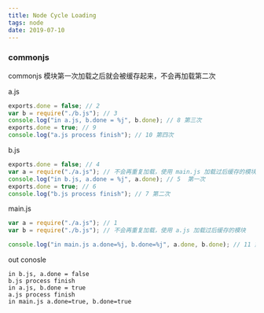 ```yaml
---
title: Node Cycle Loading
tags: node
date: 2019-07-10
---
```


### commonjs

commonjs 模块第一次加载之后就会被缓存起来，不会再加载第二次

a.js

```js
exports.done = false; // 2
var b = require("./b.js"); // 3
console.log("in a.js, b.done = %j", b.done); // 8 第三次
exports.done = true; // 9
console.log("a.js process finish"); // 10 第四次
```

b.js

```js
exports.done = false; // 4
var a = require("./a.js"); // 不会再重复加载，使用 main.js 加载过后缓存的模块
console.log("in b.js, a.done = %j", a.done); // 5  第一次
exports.done = true; // 6
console.log("b.js process finish"); // 7 第二次
```

main.js

```js
var a = require("./a.js"); // 1
var b = require("./b.js"); // 不会再重复加载，使用 a.js 加载过后缓存的模块

console.log("in main.js a.done=%j, b.done=%j", a.done, b.done); // 11 第五次
```

out conosle

```
in b.js, a.done = false
b.js process finish
in a.js, b.done = true
a.js process finish
in main.js a.done=true, b.done=true
```
